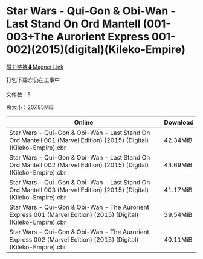 # Star Wars - Qui-Gon & Obi-Wan - Last Stand On Ord Mantell (001-003+The Aurorient Express 001-002)(2015)(digital)(Kileko-Empire)

[磁力链接⬇Magnet Link](magnet:?xt=urn:btih:09b48638c847d226c0554271d3814e9cc8ccd155&dn=Star%20Wars%20-%20Qui-Gon%20%26%20Obi-Wan%20-%20Last%20Stand%20On%20Ord%20Mantell%20%28001-003%2BThe%20Aurorient%20Express%20001-002%29%282015%29%28digital%29%28Kileko-Empire%29)

打包下载📦仍在工事中

文件数：5

总大小：207.85MiB

Online | Download
--- | ---
Star Wars - Qui-Gon & Obi-Wan - Last Stand On Ord Mantell 001 (Marvel Edition) (2015) (Digital) (Kileko-Empire).cbr | 42.34MiB
Star Wars - Qui-Gon & Obi-Wan - Last Stand On Ord Mantell 002 (Marvel Edition) (2015) (Digital) (Kileko-Empire).cbr | 44.69MiB
Star Wars - Qui-Gon & Obi-Wan - Last Stand On Ord Mantell 003 (Marvel Edition) (2015) (Digital) (Kileko-Empire).cbr | 41.17MiB
Star Wars - Qui-Gon & Obi-Wan - The Aurorient Express 001 (Marvel Edition) (2015) (Digital) (Kileko-Empire).cbr | 39.54MiB
Star Wars - Qui-Gon & Obi-Wan - The Aurorient Express 002 (Marvel Edition) (2015) (Digital) (Kileko-Empire).cbr | 40.11MiB